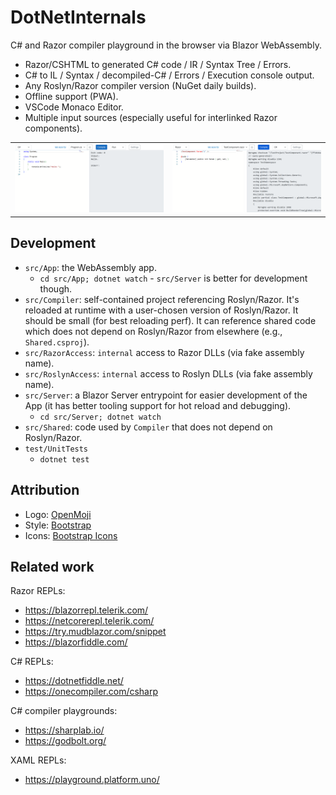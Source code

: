 # DotNetInternals

C# and Razor compiler playground in the browser via Blazor WebAssembly.

- Razor/CSHTML to generated C# code / IR / Syntax Tree / Errors.
- C# to IL / Syntax / decompiled-C# / Errors / Execution console output.
- Any Roslyn/Razor compiler version (NuGet daily builds).
- Offline support (PWA).
- VSCode Monaco Editor.
- Multiple input sources (especially useful for interlinked Razor components).

| | |
|---|---|
| ![C# screenshot](docs/screenshots/csharp.png) | ![Razor screenshot](docs/screenshots/razor.png) |

## Development

- `src/App`: the WebAssembly app.
  - `cd src/App; dotnet watch` - `src/Server` is better for development though.
- `src/Compiler`: self-contained project referencing Roslyn/Razor.
  It's reloaded at runtime with a user-chosen version of Roslyn/Razor.
  It should be small (for best reloading perf). It can reference shared code
  which does not depend on Roslyn/Razor from elsewhere (e.g., `Shared.csproj`).
- `src/RazorAccess`: `internal` access to Razor DLLs (via fake assembly name).
- `src/RoslynAccess`: `internal` access to Roslyn DLLs (via fake assembly name).
- `src/Server`: a Blazor Server entrypoint for easier development of the App
  (it has better tooling support for hot reload and debugging).
  - `cd src/Server; dotnet watch`
- `src/Shared`: code used by `Compiler` that does not depend on Roslyn/Razor.
- `test/UnitTests`
  - `dotnet test`

## Attribution

- Logo: [OpenMoji](https://openmoji.org/library/emoji-1FAD9-200D-1F7EA/)
- Style: [Bootstrap](https://getbootstrap.com/)
- Icons: [Bootstrap Icons](https://icons.getbootstrap.com/)

## Related work

Razor REPLs:
- https://blazorrepl.telerik.com/
- https://netcorerepl.telerik.com/
- https://try.mudblazor.com/snippet
- https://blazorfiddle.com/

C# REPLs:
- https://dotnetfiddle.net/
- https://onecompiler.com/csharp

C# compiler playgrounds:
- https://sharplab.io/
- https://godbolt.org/

XAML REPLs:
- https://playground.platform.uno/

